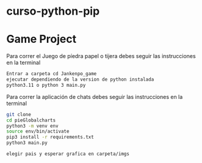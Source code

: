 # curso-python-pip

# Game Project 

Para correr el Juego de píedra papel o tijera debes seguir las instrucciones en la terminal 

```sh
Entrar a carpeta cd Jankenpo_game 
ejecutar dependiendo de la version de python instalada
python3.11 o python 3 main.py
```
Para correr la aplicación de chats debes seguir las instrucciones en la terminal 

```sh
git clone
cd pieGlobalcharts
python3 -m venv env
source env/bin/activate
pip3 install -r requirements.txt
python3 main.py

elegir pais y esperar grafica en carpeta/imgs
```